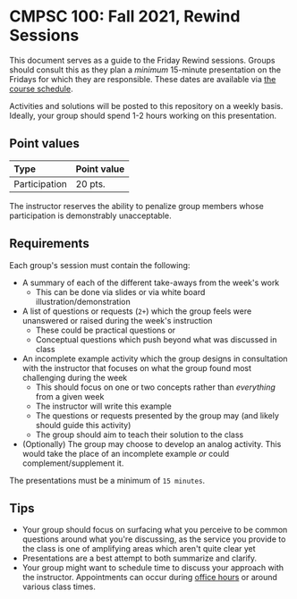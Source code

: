 # CMPSC 100: Fall 2021, Rewind Sessions

This document serves as a guide to the Friday Rewind sessions. Groups should consult this as they plan a _minimum_ 15-minute presentation on the Fridays for which they are responsible. These dates are available via [the course schedule](https://chompe.rs/fa-2021-schedule).

Activities and solutions will be posted to this repository on a weekly basis. Ideally, your group should spend 1-2 hours working on this presentation.

## Point values

|Type |Point value|
|:----|:----------|
|Participation|20 pts. |

The instructor reserves the ability to penalize group members whose participation is demonstrably unacceptable.

## Requirements

Each group's session must contain the following:

* A summary of each of the different take-aways from the week's work
  * This can be done via slides or via white board illustration/demonstration
* A list of questions or requests (`2+`) which the group feels were unanswered or raised during the week's instruction
  * These could be practical questions or
  * Conceptual questions which push beyond what was discussed in class
* An incomplete example activity which the group designs in consultation with the instructor that focuses on what the group found most challenging during the week
  * This should focus on one or two concepts rather than _everything_ from a given week
  * The instructor will write this example
  * The questions or requests presented by the group may (and likely should guide this activity)
  * The group should aim to teach their solution to the class
* (Optionally) The group may choose to develop an analog activity. This would take the place of an incomplete example _or_ could complement/supplement it.

The presentations must be a minimum of `15 minutes`.

## Tips

* Your group should focus on surfacing what you perceive to be common questions around what you're discussing, as the service you provide to the class is one of amplifying areas which aren't quite clear yet
* Presentations are a best attempt to both summarize and clarify.
* Your group might want to schedule time to discuss your approach with the instructor. Appointments can occur during [office hours](https://chompe.rs/office-hours) or around various class times.